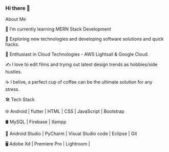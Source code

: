 ### Hi there 👋
 About Me
 
🔭   I’m currently learning MERN Stack Development

🤔   Exploring new technologies and developing software solutions and quick hacks.

🌱   Enthusiast in Cloud Technologies - AWS Lightsail & Google Cloud.

✍️   I love to edit films and trying out latest design trends as hobbies/side hustles.

☕   I belive, a perfect cup of coffee can be the ultimate solution for any stress.

🛠 Tech Stack

🌐   Android | flutter | HTML | CSS | JavaScript | Bootstrap

🛢   MySQL | Firebase | Xampp

🔧   Android Studio | PyCharm | Visual Studio code | Eclipse | Git

🖥   Adobe Xd | Premiere Pro | Lightroom |

